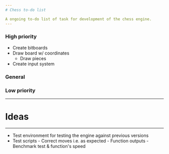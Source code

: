 ```yaml
---
# Chess to-do list

A ongoing to-do list of task for development of the chess engine.
---
```


### High priority

- Create bitboards
- Draw board w/ coordinates
  - Draw pieces
- Create input system

### General

### Low priority

---

# Ideas

---

- Test environment for testing the engine against previous versions
- Test scripts - Correct moves i.e. as expected - Function outputs  - Benchmark test & function's speed
